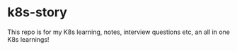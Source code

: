 # k8s-story
This repo is for my K8s learning, notes, interview questions etc, an all in one K8s learnings!
